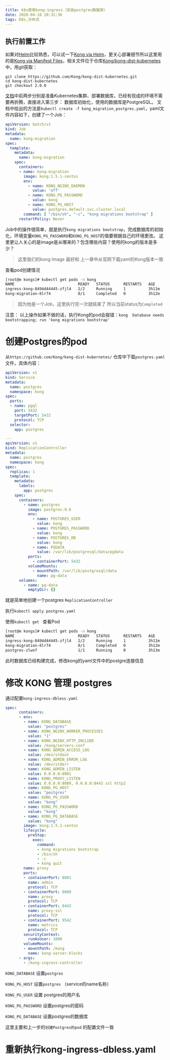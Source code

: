 ```yaml
---
title: k8s使用kong-ingress（安装postgres数据库）
date: 2020-04-18 20:31:36
tags: K8s,分布式
---
```




## 执行前置工作

如果对[Helm](https://github.com/helm/helm)比较熟悉，可以试一下[Kong via Helm](https://hub.kubeapps.com/charts/stable/kong)，更关心部署细节所以这里用的是[Kong via Manifest Files](https://docs.konghq.com/install/kubernetes/)，相关文件位于仓库[Kong/kong-dist-kubernetes](https://github.com/Kong/kong-dist-kubernetes/)中，用git获取：

```
git clone https://github.com/Kong/kong-dist-kubernetes.git
cd kong-dist-kubernetes
git checkout 2.0.0
```

[文档](https://docs.konghq.com/install/kubernetes/)中前两步分别是准备Kubernetes集群、部署数据库，已经有现成的环境不需要再折腾，直接进入第三步： 数据库初始化，使用的数据库是PostgreSQL。 文档中给出的方法是`kubectl create -f kong_migration_postgres.yaml`，yaml文件内容如下，创建了一个Job：

~~~yaml
apiVersion: batch/v1
kind: Job
metadata:
  name: kong-migration
spec:
  template:
    metadata:
      name: kong-migration
    spec:
      containers:
      - name: kong-migration
        image: kong:1.5.1-centos
        env:
          - name: KONG_NGINX_DAEMON
            value: 'off'
          - name: KONG_PG_PASSWORD
            value: kong
          - name: KONG_PG_HOST
            value: postgres.default.svc.cluster.local
        command: [ "/bin/sh", "-c", "kong migrations bootstrap" ]
      restartPolicy: Never
~~~

Job中的操作很简单，就是执行`kong migrations bootstrap`，完成数据库的初始化，环境变量`KONG_PG_PASSWORD`和`KONG_PG_HOST`的值要根据自己的环境更改。 这里更让人关心的是image是从哪来的？包含哪些内容？使用的kong的版本是多少？

>  这里我们的kong Image 最好和 上一章中从官网下载yaml的Kong版本一致 



查看pod创建情况

~~~bash
[root@m kongs]# kubectl get pods -n kong 
NAME                            READY   STATUS      RESTARTS   AGE
ingress-kong-8494d44445-zfjl4   2/2     Running     1          3h11m
kong-migration-6lr74            0/1     Completed   0          3h12m
~~~

>  因为他是一个Job，这里执行完一次就结束了 所以当前status为`Completed`



注意： 以上操作如果不做的话，执行Kong的pod会报错：`kong  Database needs bootstrapping; run 'kong migrations bootstrap'`



# 创建Postgres的pod

从`https://github.com/Kong/kong-dist-kubernetes/` 仓库中下载`postgres.yaml`文件，具体内容：

~~~yaml
apiVersion: v1
kind: Service
metadata:
  name: postgres
  namespace: kong
spec:
  ports:
  - name: pgql
    port: 5432
    targetPort: 5432
    protocol: TCP
  selector:
    app: postgres

---
apiVersion: v1
kind: ReplicationController
metadata:
  name: postgres
  namespace: kong
spec:
  replicas: 1
  template:
    metadata:
      labels:
        app: postgres
    spec:
      containers:
        - name: postgres
          image: postgres:9.6
          env:
            - name: POSTGRES_USER
              value: kong
            - name: POSTGRES_PASSWORD
              value: kong
            - name: POSTGRES_DB
              value: kong
            - name: PGDATA
              value: /var/lib/postgresql/data/pgdata
          ports:
            - containerPort: 5432
          volumeMounts:
            - mountPath: /var/lib/postgresql/data
              name: pg-data
      volumes:
        - name: pg-data
          emptyDir: {}
~~~

就是简单地创建一个postgres `ReplicationController`

执行`kubectl apply postgres.yaml `



使用`kubectl get ` 查看Pod

~~~bash
[root@m kongs]# kubectl get pods -n kong 
NAME                            READY   STATUS      RESTARTS   AGE
ingress-kong-8494d44445-zfjl4   2/2     Running     1          3h11m
kong-migration-6lr74            0/1     Completed   0          3h12m
postgres-zlwn7                  1/1     Running     0          3h13m
~~~



此时数据库已经构建完成，修改kong的yaml文件中的postgre连接信息



# 修改 KONG 管理 postgres

通过配置`kong-ingress-dbless.yaml `

~~~yaml
spec:
      containers:
      - env:
        - name: KONG_DATABASE
          value: "postgres"
        - name: KONG_NGINX_WORKER_PROCESSES
          value: "1"
        - name: KONG_NGINX_HTTP_INCLUDE
          value: /kong/servers.conf
        - name: KONG_ADMIN_ACCESS_LOG
          value: /dev/stdout
        - name: KONG_ADMIN_ERROR_LOG
          value: /dev/stderr
        - name: KONG_ADMIN_LISTEN
          value: 0.0.0.0:8001
        - name: KONG_PROXY_LISTEN
          value: 0.0.0.0:8000, 0.0.0.0:8443 ssl http2
        - name: KONG_PG_HOST
          value: "postgres"
        - name: KONG_PG_USER
          value: "kong"
        - name: KONG_PG_PASSWORD
          value: "kong"
        - name: KONG_PG_DATABASE
          value: "kong"
        image: kong:1.5.1-centos
        lifecycle:
          preStop:
            exec:
              command:
              - kong migrations bootstrap
              - /bin/sh
              - -c
              - kong quit
        name: proxy
        ports:
        - containerPort: 8001
          name: admin
          protocol: TCP
        - containerPort: 8000
          name: proxy
          protocol: TCP
        - containerPort: 8443
          name: proxy-ssl
          protocol: TCP
        - containerPort: 9542
          name: metrics
          protocol: TCP
        securityContext:
          runAsUser: 1000
        volumeMounts:
        - mountPath: /kong
          name: kong-server-blocks
      - args:
        - /kong-ingress-controller
~~~

`KONG_DATABASE` 设置`postgres` 

`KONG_PG_HOST` 设置`postgres` （service的name名称）

`KONG_PG_USER` 设置 postgres的用户名

`KONG_PG_PASSWORD` 设置postgres的密码

`KONG_PG_DATABASE` 设置postgres的数据库

这里主要和上一步的`创建Postgres的pod` 的配置文件一致



# 重新执行kong-ingress-dbless.yaml



